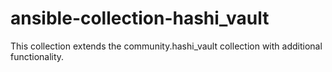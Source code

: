 # ansible-collection-hashi_vault
This collection extends the community.hashi_vault collection with additional functionality.
